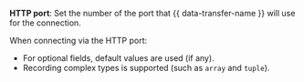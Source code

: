**HTTP port**: Set the number of the port that {{ data-transfer-name }} will use for the connection.

When connecting via the HTTP port:

* For optional fields, default values are used (if any).
* Recording complex types is supported (such as `array` and `tuple`).
